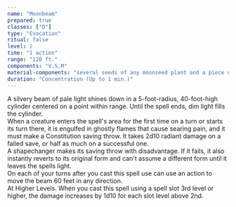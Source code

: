 ```yaml
---
name: "Moonbeam"
prepared: true
classes: ["D"]
type: "Evocation"
ritual: false
level: 2
time: "1 action"
range: "120 ft."
components: "V,S,M"
material-components: "several seeds of any moonseed plant and a piece of opalescent feldspar"
duration: "Concentration (Up to 1 min.)"
---
```

A silvery beam of pale light shines down in a 5-foot-radius, 40-foot-high cylinder centered on a point within range.
Until the spell ends, dim light fills the cylinder.
</br>
When a creature enters the spell's area for the first time
on a turn or starts its turn there, it is engulfed in ghostly flames that cause searing pain, and it must make a
Constitution saving throw. It takes 2d10 radiant damage on a failed save, or half as much on a successful one.
</br>
A shapechanger makes its saving throw with disadvantage. If it fails, it also instantly reverts to its original form
and can't assume a different form until it leaves the spells light.
</br>
On each of your turns after you cast this
spell use can use an action to move the beam 60 feet in any direction.
</br>
At Higher Levels. When you cast this
spell using a spell slot 3rd level or higher, the damage increases by 1d10 for each slot level above 2nd.
